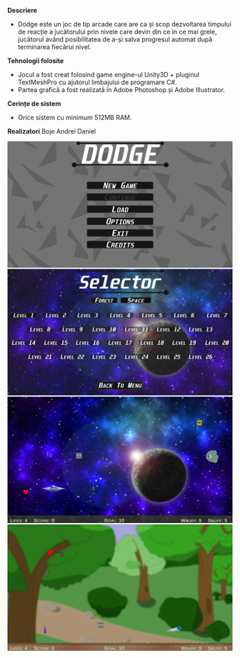 **Descriere**

- Dodge este un joc de tip arcade care are ca și scop dezvoltarea timpului de reacție a jucătorului prin nivele care devin din ce in ce mai grele, jucătorul având posibilitatea de a-și salva progresul automat după terminarea fiecărui nivel.

**Tehnologii folosite**

- Jocul a fost creat folosind game engine-ul Unity3D + pluginul TextMeshPro cu ajutorul limbajului de programare C#.
- Partea grafică a fost realizată în Adobe Photoshop și Adobe Illustrator. 

**Cerințe de sistem**

- Orice sistem cu minimum 512MB RAM.

**Realizatori**
 Boje Andrei Daniel

![img](https://github.com/H3kapoo/Dodge-Nationala/blob/master/Images/Screenshot_1.png)
![img](https://github.com/H3kapoo/Dodge-Nationala/blob/master/Images/Screenshot_2.png)
![img](https://github.com/H3kapoo/Dodge-Nationala/blob/master/Images/Screenshot_3.png)
![img](https://github.com/H3kapoo/Dodge-Nationala/blob/master/Images/Screenshot_4.png)
